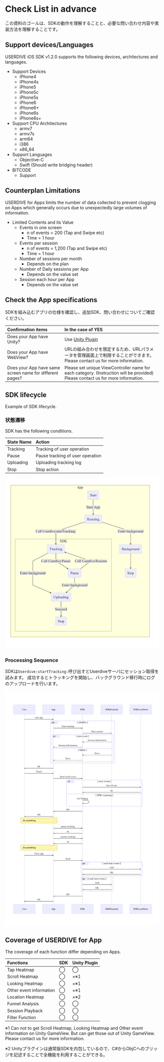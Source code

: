 # Check List in advance

この資料のゴールは、SDKの動作を理解することと、必要な問い合わせ内容や実装方法を理解することです。

## Support devices/Languages

USERDIVE iOS SDK v1.2.0 supports the following devices, architectures and languages.

- Support Devices
    - iPhone4
    - iPhone4s
    - iPhone5
    - iPhone5c
    - iPhone5s
    - iPhone6
    - iPhone6+
    - iPhone6s
    - iPhone6s+
- Support CPU Architectures
    - armv7
    - armv7s
    - arm64
    - i386
    - x86_64
- Support Languages
    - Objective-C
    - Swift (Should write bridging header)
- BITCODE
    - Support

## Counterplan Limitations

USERDIVE for Apps limits the number of data collected to prevent clogging on Apps which generally occurs due to unexpectedly large volumes of information.

- Limited Contents and its Value
    - Events in one screen
        - n of events = 200 (Tap and Swipe etc)
        - Time = 1 hour
    - Events per session
        - n of events = 1,200 (Tap and Swipe etc)
        - Time = 1 hour
    - Number of sessions per month
        - Depends on the plan
    - Number of Daily sessions per App
        - Depends on the value set
    - Session each hour per App
        - Depends on the value set

## Check the App specifications

SDKを組み込むアプリの仕様を確認し、追加SDK、問い合わせについてご確認ください。

| Confirmation items                                       | In the case of YES                                                                                                              |
|:---------------------------------------------------------|:--------------------------------------------------------------------------------------------------------------------------------|
| Does your App have Unity?                                | Use [Unity Plugin](https://github.com/uncovertruth/userdive-ios-sdk-for-unity)                                                  |
| Does your App have WebView?                              | URLの組み合わせを限定するため、URLパラメータを管理画面上で制限することができます。Please contact us for more information.       |
| Does your App have same screen name for different pages? | Please set unique ViewController name for each category. (Instruction will be provided) Please contact us for more information. |

## SDK lifecycle

Example of SDK lifecycle.

### 状態遷移

SDK has the following conditions.

| State Name | Action                           |
|:-----------|:---------------------------------|
| Tracking   | Tracking of user operation       |
| Pause      | Pause tracking of user operation |
| Uploading  | Uploading tracking log           |
| Stop       | Stop action                      |

![lifecycle](../../../ja/apps/files/lifecycle.png)

### Processing Sequence

SDKは`Userdive:startTracking:`呼び出すとUserdiveサーバにセッション取得を試みます。
成功するとトラッキングを開始し、バックグラウンド移行時にログのアップロードを行います。

![sequence](../../../ja/apps/files/sequence.png)

## Coverage of USERDIVE for App

The coverage of each function differ depending on Apps.

| Functions               | SDK | Unity Plugin |
|:------------------------|:----|:-------------|
| Tap Heatmap             | ◯   | ◯            |
| Scroll Heatmap          | ◯   | ×※1          |
| Looking Heatmap         | ◯   | ×※1          |
| Other event information | ◯   | ×※1          |
| Location Heatmap        | ◯   | ×※2          |
| Funnel Analysis         | ◯   | ◯            |
| Session Playback        | ◯   | ◯            |
| Filter Function         | ◯   | ◯            |

※1 Can not to get Scroll Heatmap, Looking Heatmap and Other event information on Unity GameView. But can get those out of Unity GameView. Please contact us for more information.

※2 Unityプラグインは通常版SDKを内包しているので、C#からObjCへのブリッジを記述することで全機能を利用することができる。

